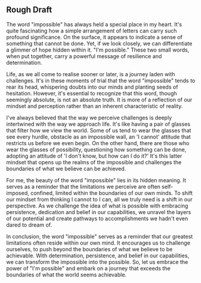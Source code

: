 ## Rough Draft

The word "impossible" has always held a special place in my heart. It's quite fascinating how a simple arrangement of letters can carry such profound significance. On the surface, it appears to indicate  a sense of something that cannot be done. Yet, if we look closely, we can differentiate a glimmer of hope hidden within it. "I'm possible." These two small words, when put together, carry a powerful message of resilience and determination.

Life, as we all come to realise sooner or later, is a journey laden with challenges. It's in these moments of trial that the word "impossible" tends to rear its head, whispering doubts into our minds and planting seeds of hesitation. However, it's essential to recognize that this word, though seemingly absolute, is not an absolute truth. It is more of a reflection of our mindset and perception rather than an inherent characteristic of reality.

I've always believed that the way we perceive challenges is deeply intertwined with the way we approach life. It's like having a pair of glasses that filter how we view the world. Some of us tend to wear the glasses that see every hurdle, obstacle as an impossible  wall, an 'I cannot' attitude that restricts us before we even begin. On the other hand, there are those who wear the glasses of possibility, questioning how something can be done, adopting an attitude of 'I don't know, but how can I do it?' It's this latter mindset that opens up the realms of the impossible and challenges the boundaries of what we believe can be achieved.

For me, the beauty of the word "impossible" lies in its hidden meaning. It serves as a reminder that the limitations we perceive are often self-imposed, confined, limited within the boundaries of our own minds. To shift our mindset  from thinking I cannot to I can,   all we truly need is a shift in our perspective. As we challenge the idea of what is possible with embracing persistence, dedication and belief in our capabilities, we unravel the layers of our potential and create pathways to accomplishments we hadn't even dared to dream of.

In conclusion, the word "impossible" serves as a reminder that our greatest limitations often reside within our own mind. It encourages us to challenge ourselves, to push beyond the boundaries of what we believe to be achievable. With determination, persistence, and  belief in our capabilities, we can transform the impossible into the possible. So, let us embrace the power of "I'm possible" and embark on a journey that exceeds the boundaries of what the world seems achievable.

